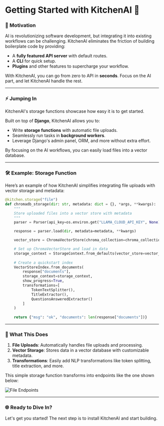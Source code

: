# Getting Started with KitchenAI 🚀

### 🌟 Motivation 

AI is revolutionizing software development, but integrating it into existing workflows can be challenging. KitchenAI eliminates the friction of building boilerplate code by providing:

- A **fully featured API server** with default routes.
- A **CLI** for quick setup.
- **Plugins** and other features to supercharge your workflow.

With KitchenAI, you can go from zero to API in **seconds**. Focus on the AI part, and let KitchenAI handle the rest.

---

### ⚡ Jumping In

KitchenAI's storage functions showcase how easy it is to get started.  

Built on top of **Django**, KitchenAI allows you to:

- Write **storage functions** with automatic file uploads.
- Seamlessly run tasks in **background workers**.
- Leverage Django's admin panel, ORM, and more without extra effort.

By focusing on the AI workflows, you can easily load files into a vector database.

---

### 🛠️ Example: Storage Function

Here’s an example of how KitchenAI simplifies integrating file uploads with vector storage and metadata:

```python
@kitchen.storage("file")
def chromadb_storage(dir: str, metadata: dict = {}, *args, **kwargs):
    """
    Store uploaded files into a vector store with metadata
    """
    parser = Parser(api_key=os.environ.get("LLAMA_CLOUD_API_KEY", None))

    response = parser.load(dir, metadata=metadata, **kwargs)

    vector_store = ChromaVectorStore(chroma_collection=chroma_collection)

    # Set up ChromaVectorStore and load in data
    storage_context = StorageContext.from_defaults(vector_store=vector_store)
            
    # Create a quickstart index
    VectorStoreIndex.from_documents(
        response["documents"], 
        storage_context=storage_context, 
        show_progress=True,
        transformations=[
            TokenTextSplitter(), 
            TitleExtractor(), 
            QuestionsAnsweredExtractor()
        ]
    )
    
    return {"msg": "ok", "documents": len(response["documents"])}
```

---

### 🎉 What This Does

1. **File Uploads**: Automatically handles file uploads and processing.
2. **Vector Storage**: Stores data in a vector database with customizable metadata.
3. **Transformations**: Easily add NLP transformations like token splitting, title extraction, and more.

This simple storage function transforms into endpoints like the one shown below:

![File Endpoints](../../docs/_static/images/file-endpoints.png)

---

### 🌐 Ready to Dive In?

Let's get you started! The next step is to install KitchenAI and start building.
